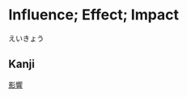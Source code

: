 # Influence; Effect; Impact
えいきょう
## Kanji
[影](../Kanji/kanji-dict/影.md)[響](../Kanji/kanji-dict/響.md)